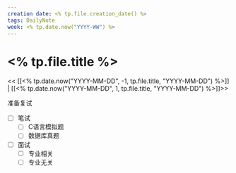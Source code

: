 ```yaml
---
creation date: <% tp.file.creation_date() %>
tags: DailyNote
week: <% tp.date.now("YYYY-WW") %>
---
```


# <% tp.file.title %>

<< [[<% tp.date.now("YYYY-MM-DD", -1, tp.file.title, "YYYY-MM-DD") %>]] | [[<% tp.date.now("YYYY-MM-DD", 1, tp.file.title, "YYYY-MM-DD") %>]]>>


准备复试
- [ ] 笔试
	- [ ] C语言模拟题
	- [ ] 数据库真题
- [ ] 面试
	- [ ] 专业相关
	- [ ] 专业无关